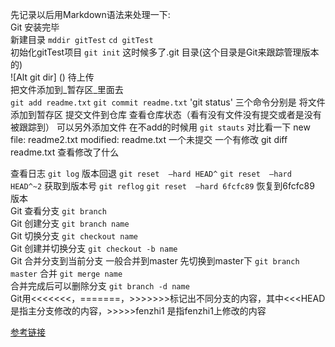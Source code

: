 
先记录以后用Markdown语法来处理一下:  
Git 安装完毕  
新建目录 `mddir gitTest` `cd gitTest`  
初始化gitTest项目 `git init` 这时候多了.git 目录(这个目录是Git来跟踪管理版本的)  
![Alt git dir] () 待上传  
把文件添加到_暂存区_里面去  
`git add readme.txt` `git commit readme.txt` 'git status' 三个命令分别是 将文件添加到暂存区 提交文件到仓库 查看仓库状态（看有没有文件没有提交或者是没有被跟踪到）
可以另外添加文件 在不add的时候用 `git stauts` 对比看一下
new file:   readme2.txt     modified:   readme.txt 一个未提交 一个有修改  git diff readme.txt 查看修改了什么  

查看日志 `git log` 版本回退 `git reset  –hard HEAD^` `git reset  –hard HEAD^~2`
  获取到版本号 `git reflog`
`git reset  –hard 6fcfc89` 恢复到6fcfc89 版本  
Git 查看分支 `git branch`  
Git 创建分支 `git branch name`  
Git 切换分支 `git checkout name`  
Git 创建并切换分支 `git checkout -b name`  
Git 合并分支到当前分支 一般合并到master 先切换到master下 `git branch master` 合并 `git merge name`  
    合并完成后可以删除分支 `git branch -d name `  
Git用<<<<<<<，=======，>>>>>>>标记出不同分支的内容，其中<<<HEAD是指主分支修改的内容，>>>>>fenzhi1 是指fenzhi1上修改的内容



  
  [参考链接](http://blog.jobbole.com/78960/)
